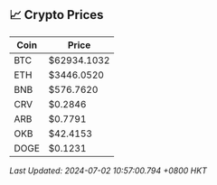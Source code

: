## 📈 Crypto Prices

| Coin | Price |
| ---- | ----- |
| BTC | $62934.1032 |
| ETH | $3446.0520 |
| BNB | $576.7620 |
| CRV | $0.2846 |
| ARB | $0.7791 |
| OKB | $42.4153 |
| DOGE | $0.1231 |

_Last Updated: 2024-07-02 10:57:00.794 +0800 HKT_